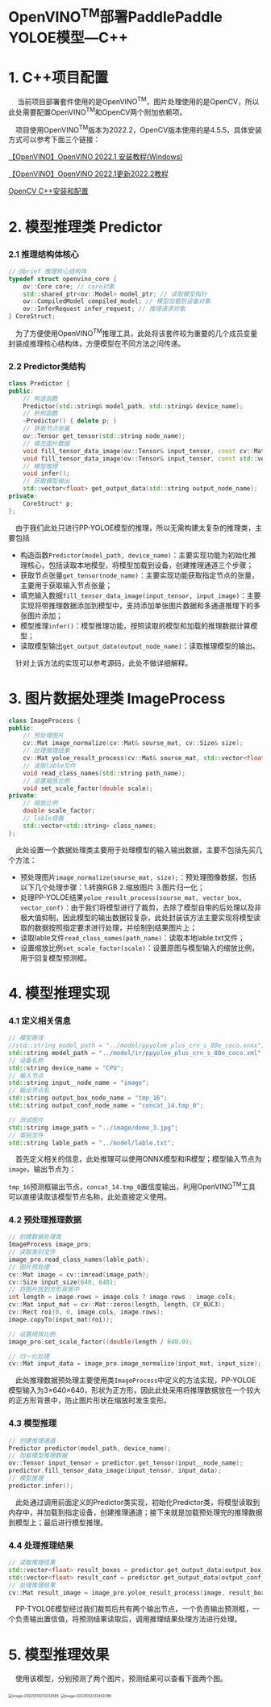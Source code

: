 # OpenVINO<sup>TM</sup>部署PaddlePaddle YOLOE模型—C++

# 1. C++项目配置

&emsp; 当前项目部署套件使用的是OpenVINO<sup>TM</sup>，图片处理使用的是OpenCV，所以此处需要配置OpenVINO<sup>TM</sup>和OpenCV两个附加依赖项。

&emsp;项目使用OpenVINO<sup>TM</sup>版本为2022.2，OpenCV版本使用的是4.5.5，具体安装方式可以参考下面三个链接：

[【OpenVINO】OpenVINO 2022.1 安装教程(Windows)](https://blog.csdn.net/grape_yan/article/details/126943858)

[【OpenVINO】OpenVINO 2022.1更新2022.2教程](https://blog.csdn.net/grape_yan/article/details/127022258)

[OpenCV C++安装和配置](https://blog.csdn.net/grape_yan/article/details/126954261)



# 2. 模型推理类 Predictor

### 2.1 推理结构体核心

```c++
// @brief 推理核心结构体
typedef struct openvino_core {
    ov::Core core; // core对象
    std::shared_ptr<ov::Model> model_ptr; // 读取模型指针
    ov::CompiledModel compiled_model; // 模型加载到设备对象
    ov::InferRequest infer_request; // 推理请求对象
} CoreStruct;
```

&emsp;为了方便使用OpenVINO<sup>TM</sup>推理工具，此处将该套件较为重要的几个成员变量封装成推理核心结构体，方便模型在不同方法之间传递。

### 2.2 Predictor类结构

```c++
class Predictor {
public:
    // 构造函数
    Predictor(std::string& model_path, std::string& device_name);
    // 析构函数
    ~Predictor() { delete p; }
    // 获取节点张量
    ov::Tensor get_tensor(std::string node_name);
    // 填充图片数据
    void fill_tensor_data_image(ov::Tensor& input_tensor, const cv::Mat& input_image);
    void fill_tensor_data_image(ov::Tensor& input_tensor, const std::vector<cv::Mat> input_image);
    // 模型推理
    void infer();
    // 获取模型输出
    std::vector<float> get_output_data(std::string output_node_name);
private:
    CoreStruct* p;
};
```

&emsp;由于我们此处只进行PP-YOLOE模型的推理，所以无需构建太复杂的推理类，主要包括

- 构造函数``Predictor(model_path, device_name)``：主要实现功能为初始化推理核心，包括读取本地模型，将模型加载到设备，创建推理通道三个步骤；
- 获取节点张量``get_tensor(node_name)``：主要实现功能获取指定节点的张量，主要用于获取输入节点张量；
- 填充输入数据``fill_tensor_data_image(input_tensor, input_image)``：主要实现将带推理数据添加到模型中，支持添加单张图片数据和多通道推理下的多张图片添加；
- 模型推理``infer()``：模型推理功能，按照读取的模型和加载的推理数据计算模型；
- 读取模型输出``get_output_data(output_node_name)``：读取推理模型的输出。

&emsp;针对上诉方法的实现可以参考源码，此处不做详细解释。

# 3. 图片数据处理类 ImageProcess

```c++
class ImageProcess {
public:
	// 预处理图片
	cv::Mat image_normalize(cv::Mat& sourse_mat, cv::Size& size);
	// 处理推理结果
	cv::Mat yoloe_result_process(cv::Mat& sourse_mat, std::vector<float>& vector_box, std::vector<float>& vector_conf);
	// 读取lable文件
	void read_class_names(std::string path_name);
	// 设置缩放比例
	void set_scale_factor(double scale);
private:
	// 缩放比例
	double scale_factor;
	// lable容器
	std::vector<std::string> class_names;
};
```

&emsp;此处设置一个数据处理类主要用于处理模型的输入输出数据，主要不包括先买几个方法：

- 预处理图片``image_normalize(sourse_mat, size);``：预处理图像数据，包括以下几个处理步骤：1.转换RGB 2.缩放图片  3.图片归一化；
- 处理PP-YOLOE结果``yoloe_result_process(sourse_mat, vector_box, vector_conf)``：由于我们将模型进行了裁剪，去除了模型自带的后处理以及非极大值抑制，因此模型的输出数据较复杂，此处封装该方法主要实现将模型读取的数据按照指定要求进行处理，并绘制到结果图片上；
- 读取lable文件``read_class_names(path_name)``：读取本地lable.txt文件；
- 设置缩放比例``set_scale_factor(scale)``：设置原图与模型输入的缩放比例，用于回复模型预测框。

# 4. 模型推理实现

### 4.1 定义相关信息

```c++
// 模型路径
//std::string model_path = "../model/ppyoloe_plus_crn_s_80e_coco.onnx";
std::string model_path = "../model/ir/ppyoloe_plus_crn_s_80e_coco.xml";
// 设备名称
std::string device_name = "CPU";
// 输入节点
std::string input__node_name = "image";
// 输出节点名
std::string output_box_node_name = "tmp_16";
std::string output_conf_node_name = "concat_14.tmp_0";

// 测试图片
std::string image_path = "../image/demo_3.jpg";
// 类别文件
std::string lable_path = "../model/lable.txt";
```

&emsp;首先定义相关的信息，此处推理可以使用ONNX模型和IR模型；模型输入节点为``image``，输出节点为：

``tmp_16``预测框输出节点，``concat_14.tmp_0``置信度输出，利用OpenVINO<sup>TM</sup>工具可以直接读取该模型节点名称，此处直接定义使用。

### 4.2 预处理推理数据

```c++
// 创建数据处理类
ImageProcess image_pro;
// 读取类别文件
image_pro.read_class_names(lable_path);
// 图片预处理
cv::Mat image = cv::imread(image_path);
cv::Size input_size(640, 640);
// 将图片放到方形背景中
int length = image.rows > image.cols ? image.rows : image.cols;
cv::Mat input_mat = cv::Mat::zeros(length, length, CV_8UC3);
cv::Rect roi(0, 0, image.cols, image.rows);
image.copyTo(input_mat(roi));

// 设置缩放比例
image_pro.set_scale_factor((double)length / 640.0);

// 归一化处理
cv::Mat input_data = image_pro.image_normalize(input_mat, input_size);
```

&emsp;此处推理数据预处理主要使用类``ImageProcess``中定义的方法实现，PP-YOLOE模型输入为3×640×640，形状为正方形，因此此处采用将推理数据放在一个较大的正方形背景中，防止图片形状在缩放时发生变形。

### 4.3 模型推理

```c++
// 创建推理通道
Predictor predictor(model_path, device_name);
// 加载模型推理数据
ov::Tensor input_tensor = predictor.get_tensor(input__node_name);
predictor.fill_tensor_data_image(input_tensor, input_data);
// 模型推理
predictor.infer();
```

&emsp;此处通过调用前面定义的Predictor类实现，初始化Predictor类，将模型读取到内存中，并加载到指定设备，创建推理通道；接下来就是加载预处理完的推理数据到模型上；最后进行模型推理。

### 4.4  处理推理结果

```c++
// 读取推理结果
std::vector<float> result_boxes = predictor.get_output_data(output_box_node_name);
std::vector<float> result_conf = predictor.get_output_data(output_conf_node_name);
// 处理推理结果
cv::Mat result_image = image_pro.yoloe_result_process(image, result_boxes, result_conf);
```

&emsp;PP-TYOLOE模型经过我们裁剪后共有两个输出节点，一个负责输出预测框，一个负责输出置信值，将预测结果读取后，调用推理结果处理方法进行处理。

# 5. 模型推理效果

&emsp;使用该模型，分别预测了两个图片，预测结果可以查看下面两个图。

<img src="./image/image-20221012213232565.png" alt="image-20221012213232565" style="zoom: 50%;" />

<img src="E:\Git_space\基于OpenVINO部署PP-YOLOE模型\doc\image\image-20221012213442296.png" alt="image-20221012213442296" style="zoom:50%;" />

